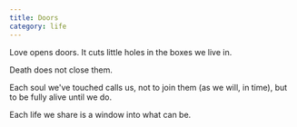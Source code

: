 ```yaml
---
title: Doors
category: life
---
```


Love opens doors.
It cuts little holes
in the boxes we live in.

Death
does not close them.

Each soul we've touched
calls us,
not to join them
(as we will, in time),
but to be fully alive
until we do.

Each life we share
is a window
into what can be.
